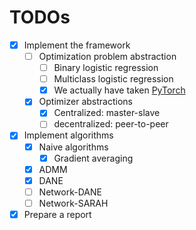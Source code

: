 # TODOs

- [x] Implement the framework
  - [ ] Optimization problem abstraction
    - [ ] Binary logistic regression
    - [ ] Multiclass logistic regression
    - [x] We actually have taken [PyTorch](https://pytorch.org/)
  - [x] Optimizer abstractions
    - [x] Centralized: master-slave
    - [ ] decentralized: peer-to-peer
- [x] Implement algorithms
  - [x] Naive algorithms
    - [x] Gradient averaging
  - [x] ADMM
  - [x] DANE
  - [ ] Network-DANE
  - [ ] Network-SARAH
- [x] Prepare a report

